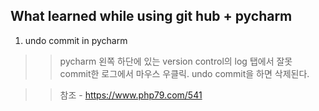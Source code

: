 ## What learned while using git hub + pycharm
1. undo commit in pycharm
>> pycharm 왼쪽 하단에 있는 version control의 log 탭에서 잘못 commit한 로그에서 마우스 우클릭.
undo commit을 하면 삭제된다.

>> 참조 - https://www.php79.com/541

